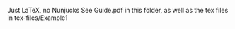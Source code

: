 Just LaTeX, no Nunjucks
See Guide.pdf in this folder, as well as the tex files in tex-files/Example1